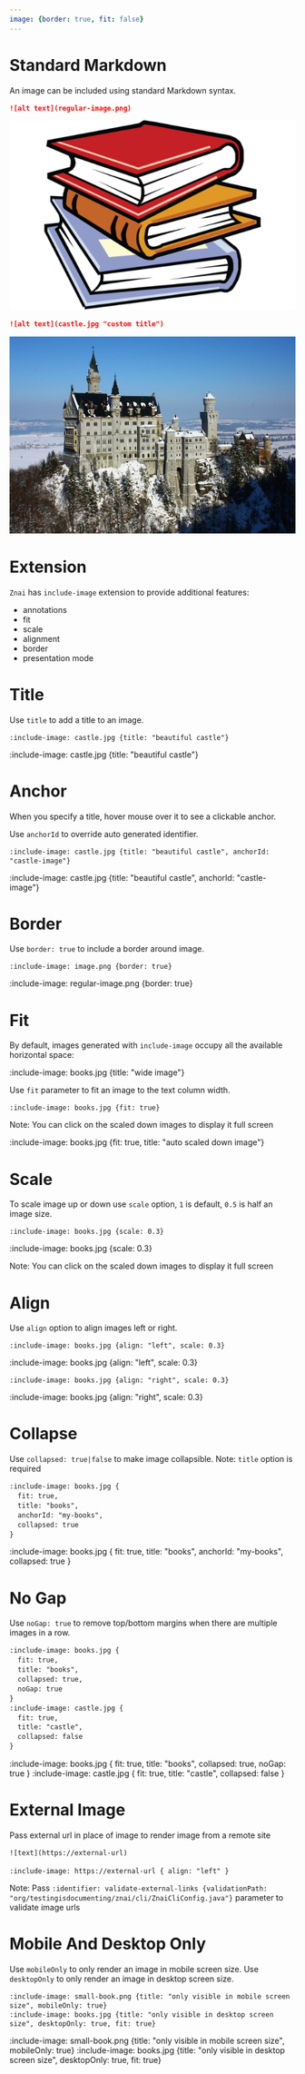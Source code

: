 ```yaml
---
image: {border: true, fit: false}
---
```


# Standard Markdown

An image can be included using standard Markdown syntax.

```markdown
![alt text](regular-image.png)
```

![alt text](regular-image.png)

```markdown {title: "with title"}
![alt text](castle.jpg "custom title")
```

![alt text](castle.jpg "custom title")

# Extension

`Znai` has `include-image` extension to provide additional features:
* annotations
* fit 
* scale
* alignment
* border
* presentation mode

# Title

Use `title` to add a title to an image.

    :include-image: castle.jpg {title: "beautiful castle"}
    
:include-image: castle.jpg {title: "beautiful castle"}

# Anchor

When you specify a title, hover mouse over it to see a clickable anchor.

Use `anchorId` to override auto generated identifier.

    :include-image: castle.jpg {title: "beautiful castle", anchorId: "castle-image"}

:include-image: castle.jpg {title: "beautiful castle", anchorId: "castle-image"}

# Border

Use `border: true` to include a border around image.

    :include-image: image.png {border: true}
    
:include-image: regular-image.png {border: true}

# Fit

By default, images generated with `include-image` occupy all the available horizontal space:

:include-image: books.jpg {title: "wide image"}

Use `fit` parameter to fit an image to the text column width.

    :include-image: books.jpg {fit: true}

Note: You can click on the scaled down images to display it full screen

:include-image: books.jpg {fit: true, title: "auto scaled down image"}

# Scale

To scale image up or down use `scale` option, `1` is default, `0.5` is half an image size.   
    
    :include-image: books.jpg {scale: 0.3}

:include-image: books.jpg {scale: 0.3}

Note: You can click on the scaled down images to display it full screen

# Align

Use `align` option to align images left or right. 

    :include-image: books.jpg {align: "left", scale: 0.3}
    
:include-image: books.jpg {align: "left", scale: 0.3}

    :include-image: books.jpg {align: "right", scale: 0.3}
    
:include-image: books.jpg {align: "right", scale: 0.3}

# Collapse

Use `collapsed: true|false` to make image collapsible.
Note: `title` option is required

```markdown {highlight: "collapsed"}
:include-image: books.jpg {
  fit: true, 
  title: "books", 
  anchorId: "my-books", 
  collapsed: true
}
```

:include-image: books.jpg {
  fit: true, 
  title: "books", 
  anchorId: "my-books", 
  collapsed: true
}

# No Gap

Use `noGap: true` to remove top/bottom margins when there are multiple images in a row.

```markdown {highlight: "noGap"}
:include-image: books.jpg {
  fit: true,
  title: "books",
  collapsed: true,
  noGap: true
}
:include-image: castle.jpg {
  fit: true,
  title: "castle",
  collapsed: false
}
```

:include-image: books.jpg {
  fit: true,
  title: "books",
  collapsed: true,
  noGap: true
}
:include-image: castle.jpg {
  fit: true,
  title: "castle",
  collapsed: false
}

# External Image

Pass external url in place of image to render image from a remote site 

    ![text](https://external-url)

    :include-image: https://external-url { align: "left" }

Note: Pass `:identifier: validate-external-links {validationPath: "org/testingisdocumenting/znai/cli/ZnaiCliConfig.java"}` parameter to validate image urls

# Mobile And Desktop Only

Use `mobileOnly` to only render an image in mobile screen size.
Use `desktopOnly` to only render an image in desktop screen size.

    :include-image: small-book.png {title: "only visible in mobile screen size", mobileOnly: true}
    :include-image: books.jpg {title: "only visible in desktop screen size", desktopOnly: true, fit: true}

:include-image: small-book.png {title: "only visible in mobile screen size", mobileOnly: true}
:include-image: books.jpg {title: "only visible in desktop screen size", desktopOnly: true, fit: true}